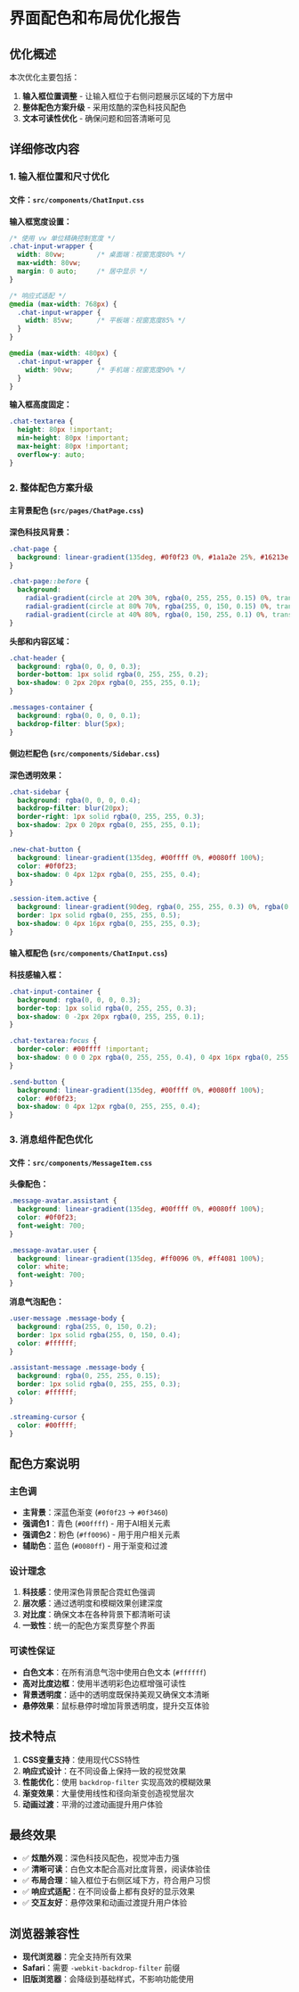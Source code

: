 # 界面配色和布局优化报告

## 优化概述

本次优化主要包括：
1. **输入框位置调整** - 让输入框位于右侧问题展示区域的下方居中
2. **整体配色方案升级** - 采用炫酷的深色科技风配色
3. **文本可读性优化** - 确保问题和回答清晰可见

## 详细修改内容

### 1. 输入框位置和尺寸优化

#### 文件：`src/components/ChatInput.css`

**输入框宽度设置：**
```css
/* 使用 vw 单位精确控制宽度 */
.chat-input-wrapper {
  width: 80vw;        /* 桌面端：视窗宽度80% */
  max-width: 80vw;
  margin: 0 auto;     /* 居中显示 */
}

/* 响应式适配 */
@media (max-width: 768px) {
  .chat-input-wrapper {
    width: 85vw;      /* 平板端：视窗宽度85% */
  }
}

@media (max-width: 480px) {
  .chat-input-wrapper {
    width: 90vw;      /* 手机端：视窗宽度90% */
  }
}
```

**输入框高度固定：**
```css
.chat-textarea {
  height: 80px !important;
  min-height: 80px !important;
  max-height: 80px !important;
  overflow-y: auto;
}
```

### 2. 整体配色方案升级

#### 主背景配色 (`src/pages/ChatPage.css`)

**深色科技风背景：**
```css
.chat-page {
  background: linear-gradient(135deg, #0f0f23 0%, #1a1a2e 25%, #16213e 50%, #0f3460 100%);
}

.chat-page::before {
  background: 
    radial-gradient(circle at 20% 30%, rgba(0, 255, 255, 0.15) 0%, transparent 30%),
    radial-gradient(circle at 80% 70%, rgba(255, 0, 150, 0.15) 0%, transparent 30%),
    radial-gradient(circle at 40% 80%, rgba(0, 150, 255, 0.1) 0%, transparent 25%);
}
```

**头部和内容区域：**
```css
.chat-header {
  background: rgba(0, 0, 0, 0.3);
  border-bottom: 1px solid rgba(0, 255, 255, 0.2);
  box-shadow: 0 2px 20px rgba(0, 255, 255, 0.1);
}

.messages-container {
  background: rgba(0, 0, 0, 0.1);
  backdrop-filter: blur(5px);
}
```

#### 侧边栏配色 (`src/components/Sidebar.css`)

**深色透明效果：**
```css
.chat-sidebar {
  background: rgba(0, 0, 0, 0.4);
  backdrop-filter: blur(20px);
  border-right: 1px solid rgba(0, 255, 255, 0.3);
  box-shadow: 2px 0 20px rgba(0, 255, 255, 0.1);
}

.new-chat-button {
  background: linear-gradient(135deg, #00ffff 0%, #0080ff 100%);
  color: #0f0f23;
  box-shadow: 0 4px 12px rgba(0, 255, 255, 0.4);
}

.session-item.active {
  background: linear-gradient(90deg, rgba(0, 255, 255, 0.3) 0%, rgba(0, 128, 255, 0.2) 100%);
  border: 1px solid rgba(0, 255, 255, 0.5);
  box-shadow: 0 4px 16px rgba(0, 255, 255, 0.3);
}
```

#### 输入框配色 (`src/components/ChatInput.css`)

**科技感输入框：**
```css
.chat-input-container {
  background: rgba(0, 0, 0, 0.3);
  border-top: 1px solid rgba(0, 255, 255, 0.3);
  box-shadow: 0 -2px 20px rgba(0, 255, 255, 0.1);
}

.chat-textarea:focus {
  border-color: #00ffff !important;
  box-shadow: 0 0 0 2px rgba(0, 255, 255, 0.4), 0 4px 16px rgba(0, 255, 255, 0.2) !important;
}

.send-button {
  background: linear-gradient(135deg, #00ffff 0%, #0080ff 100%);
  color: #0f0f23;
  box-shadow: 0 4px 12px rgba(0, 255, 255, 0.4);
}
```

### 3. 消息组件配色优化

#### 文件：`src/components/MessageItem.css`

**头像配色：**
```css
.message-avatar.assistant {
  background: linear-gradient(135deg, #00ffff 0%, #0080ff 100%);
  color: #0f0f23;
  font-weight: 700;
}

.message-avatar.user {
  background: linear-gradient(135deg, #ff0096 0%, #ff4081 100%);
  color: white;
  font-weight: 700;
}
```

**消息气泡配色：**
```css
.user-message .message-body {
  background: rgba(255, 0, 150, 0.2);
  border: 1px solid rgba(255, 0, 150, 0.4);
  color: #ffffff;
}

.assistant-message .message-body {
  background: rgba(0, 255, 255, 0.15);
  border: 1px solid rgba(0, 255, 255, 0.3);
  color: #ffffff;
}

.streaming-cursor {
  color: #00ffff;
}
```

## 配色方案说明

### 主色调
- **主背景**：深蓝色渐变 (`#0f0f23` → `#0f3460`)
- **强调色1**：青色 (`#00ffff`) - 用于AI相关元素
- **强调色2**：粉色 (`#ff0096`) - 用于用户相关元素
- **辅助色**：蓝色 (`#0080ff`) - 用于渐变和过渡

### 设计理念
1. **科技感**：使用深色背景配合霓虹色强调
2. **层次感**：通过透明度和模糊效果创建深度
3. **对比度**：确保文本在各种背景下都清晰可读
4. **一致性**：统一的配色方案贯穿整个界面

### 可读性保证
- **白色文本**：在所有消息气泡中使用白色文本 (`#ffffff`)
- **高对比度边框**：使用半透明彩色边框增强可读性
- **背景透明度**：适中的透明度既保持美观又确保文本清晰
- **悬停效果**：鼠标悬停时增加背景透明度，提升交互体验

## 技术特点

1. **CSS变量支持**：使用现代CSS特性
2. **响应式设计**：在不同设备上保持一致的视觉效果
3. **性能优化**：使用 `backdrop-filter` 实现高效的模糊效果
4. **渐变效果**：大量使用线性和径向渐变创造视觉层次
5. **动画过渡**：平滑的过渡动画提升用户体验

## 最终效果

- ✅ **炫酷外观**：深色科技风配色，视觉冲击力强
- ✅ **清晰可读**：白色文本配合高对比度背景，阅读体验佳
- ✅ **布局合理**：输入框位于右侧区域下方，符合用户习惯
- ✅ **响应式适配**：在不同设备上都有良好的显示效果
- ✅ **交互友好**：悬停效果和动画过渡提升用户体验

## 浏览器兼容性

- **现代浏览器**：完全支持所有效果
- **Safari**：需要 `-webkit-backdrop-filter` 前缀
- **旧版浏览器**：会降级到基础样式，不影响功能使用
